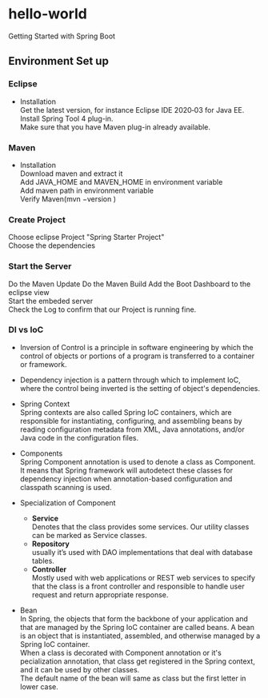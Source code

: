 # hello-world
Getting Started with Spring Boot

## Environment Set up
### Eclipse
- Installation  
Get the latest version, for instance Eclipse IDE 2020‑03 for Java EE.   
Install Spring Tool 4 plug-in.  
Make sure that you have Maven plug-in already available.  

### Maven   
- Installation  
Download maven and extract it  
Add JAVA_HOME and MAVEN_HOME in environment variable  
Add maven path in environment variable  
Verify Maven(mvn −version )  

### Create Project
Choose eclipse Project "Spring Starter Project"  
Choose the dependencies  

### Start the Server  
Do the Maven Update
Do the Maven Build
Add the Boot Dashboard to the eclipse view  
Start the embeded server  
Check the Log to confirm that our Project is running fine.  

### DI vs IoC 
- Inversion of Control is a principle in software engineering by which the control of objects or portions of a program is transferred to a container or framework.  
- Dependency injection is a pattern through which to implement IoC, where the control being inverted is the setting of object's dependencies.  

 - Spring Context  
 Spring contexts are also called Spring IoC containers, which are responsible for instantiating, configuring, and assembling beans by reading configuration metadata from XML, Java annotations, and/or Java code in the configuration files.  
 
 - Components  
 Spring Component annotation is used to denote a class as Component. It means that Spring framework will autodetect these classes for dependency injection when annotation-based configuration and classpath scanning is used.   

 - Specialization of Component  
   - **Service**  
   Denotes that the class provides some services. Our utility classes can be marked as Service classes.  
   - **Repository**  
   usually it’s used with DAO implementations that deal with database tables.
   - **Controller**  
   Mostly used with web applications or REST web services to specify that the class is a front controller and responsible to handle user request and return appropriate response.  
 - Bean  
 In Spring, the objects that form the backbone of your application and that are managed by the Spring IoC container are called beans. A bean is an object that is instantiated, assembled, and otherwise managed by a Spring IoC container.  
 When a class is decorated with Component annotation or it's pecialization annotation, that class get registered in the Spring context, and it can be used by other classes.  
 The default name of the bean will same as class but the first letter in lower case.  
 
 
 
 
